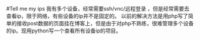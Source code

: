 #Tell me my ips
我有多个设备，经常需要ssh/vnc/远程登录 ，但是经常需要去查看ip，限于网络，有些设备的ip并不是固定的。
以前的解决方法是用php写了简单的接收post数据的页面挂在博客上，但是由于对php不熟练，很难管理多个设备的ip。现用python写一个查看所有设备ip的项目。